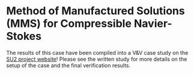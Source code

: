 # Method of Manufactured Solutions (MMS) for Compressible Navier-Stokes

The results of this case have been compiled into a V&V case study on the [SU2 project website](https://su2code.github.io/vandv/MMS_FVM_Navier_Stokes/)! Please see the written study for more details on the setup of the case and the final verification results.
